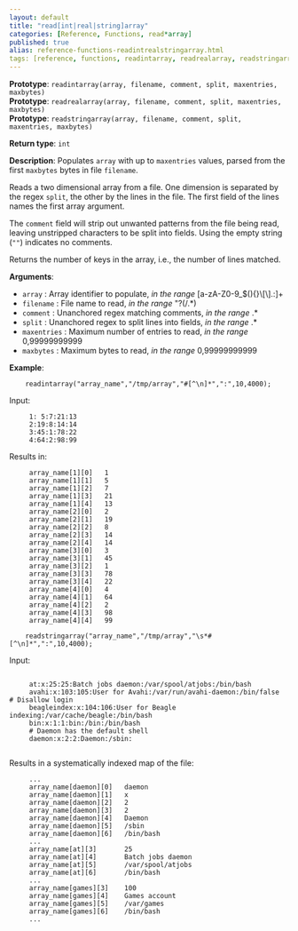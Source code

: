 ```yaml
---
layout: default
title: "read[int|real|string]array"
categories: [Reference, Functions, read*array]
published: true
alias: reference-functions-readintrealstringarray.html
tags: [reference, functions, readintarray, readrealarray, readstringarray]
---
```


**Prototype**: `readintarray(array, filename, comment, split, maxentries, maxbytes)`<br>
**Prototype**: `readrealarray(array, filename, comment, split, maxentries, maxbytes)`<br>
**Prototype**: `readstringarray(array, filename, comment, split, maxentries, maxbytes)`

**Return type**: `int`

**Description**: Populates `array` with up to `maxentries` values, parsed from 
the first `maxbytes` bytes in file `filename`.

Reads a two dimensional array from a file. One dimension is separated by the 
regex `split`, the other by the lines in the file. The first field of the 
lines names the first array argument.

The `comment` field will strip out unwanted patterns from the file being
read, leaving unstripped characters to be split into fields. Using the
empty string (`""`) indicates no comments.

Returns the number of keys in the array, i.e., the number of
lines matched.

**Arguments**:

* `array` : Array identifier to populate, *in the range*
[a-zA-Z0-9\_\$(){}\\[\\].:]+
* `filename` : File name to read, *in the range* "?(/.\*)
* `comment` : Unanchored regex matching comments, *in the range* .\*
* `split` : Unanchored regex to split lines into fields, *in the range* .\*
* `maxentries` : Maximum number of entries to read, *in the range*
0,99999999999   
* `maxbytes` : Maximum bytes to read, *in the range* 0,99999999999   

**Example**:

```cf3
    readintarray("array_name","/tmp/array","#[^\n]*",":",10,4000);
```

Input:

```cf3
     1: 5:7:21:13
     2:19:8:14:14
     3:45:1:78:22
     4:64:2:98:99
```

Results in:

```cf3
     array_name[1][0]   1
     array_name[1][1]   5
     array_name[1][2]   7
     array_name[1][3]   21
     array_name[1][4]   13
     array_name[2][0]   2
     array_name[2][1]   19
     array_name[2][2]   8
     array_name[2][3]   14
     array_name[2][4]   14
     array_name[3][0]   3
     array_name[3][1]   45
     array_name[3][2]   1
     array_name[3][3]   78
     array_name[3][4]   22
     array_name[4][0]   4
     array_name[4][1]   64
     array_name[4][2]   2
     array_name[4][3]   98
     array_name[4][4]   99
```

```cf3
    readstringarray("array_name","/tmp/array","\s*#[^\n]*",":",10,4000);
```

Input:

```cf3
     
     at:x:25:25:Batch jobs daemon:/var/spool/atjobs:/bin/bash
     avahi:x:103:105:User for Avahi:/var/run/avahi-daemon:/bin/false    # Disallow login
     beagleindex:x:104:106:User for Beagle indexing:/var/cache/beagle:/bin/bash
     bin:x:1:1:bin:/bin:/bin/bash
     # Daemon has the default shell
     daemon:x:2:2:Daemon:/sbin:
     
```

Results in a systematically indexed map of the file:

```cf3
     ...
     array_name[daemon][0]   daemon
     array_name[daemon][1]   x
     array_name[daemon][2]   2
     array_name[daemon][3]   2
     array_name[daemon][4]   Daemon
     array_name[daemon][5]   /sbin
     array_name[daemon][6]   /bin/bash
     ...
     array_name[at][3]       25
     array_name[at][4]       Batch jobs daemon
     array_name[at][5]       /var/spool/atjobs
     array_name[at][6]       /bin/bash
     ...
     array_name[games][3]    100
     array_name[games][4]    Games account
     array_name[games][5]    /var/games
     array_name[games][6]    /bin/bash
     ...
     
```
